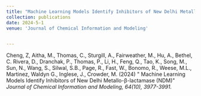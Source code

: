 ```yaml
---
title: "Machine Learning Models Identify Inhibitors of New Delhi Metallo-β-lactamase (NDM)"
collection: publications
date: 2024-5-1
venue: 'Journal of Chemical Information and Modeling'


---
```

Cheng, Z, Aitha, M., Thomas, C., Sturgill, A., Fairweather, M., Hu, A., Bethel, C. Rivera, D., Dranchak, P., Thomas, P., Li, H., Feng, Q., Tao, K., Song, M., Sun, N., Wang, S., Silwal, S.B., Page, R., Fast, W., Bonomo, R., Weese, M.L., Martinez, Waldyn G., Inglese, J., Crowder, M. (2024) &quot; Machine Learning Models Identify Inhibitors of New Delhi Metallo-β-lactamase (NDM)&quot; <i> Journal of Chemical Information and Modeling, 64(10), 3977-3991.<i>

